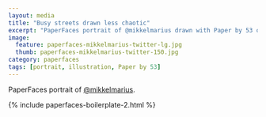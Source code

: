 ```yaml
---
layout: media
title: "Busy streets drawn less chaotic"
excerpt: "PaperFaces portrait of @mikkelmarius drawn with Paper by 53 on an iPad."
image: 
  feature: paperfaces-mikkelmarius-twitter-lg.jpg
  thumb: paperfaces-mikkelmarius-twitter-150.jpg
category: paperfaces
tags: [portrait, illustration, Paper by 53]
---
```


PaperFaces portrait of [@mikkelmarius](http://twitter.com/mikkelmarius).

{% include paperfaces-boilerplate-2.html %}